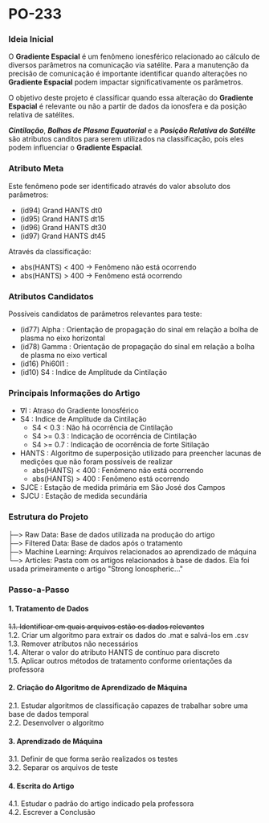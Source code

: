 # PO-233

### Ideia Inicial
O **Gradiente Espacial** é um fenômeno ionesférico relacionado ao cálculo de diversos parâmetros na comunicação via satélite. Para a manutenção da precisão de comunicação é importante identificar quando alterações no **Gradiente Espacial** podem impactar significativamente os parâmetros. 

O objetivo deste projeto é classificar quando essa alteração do **Gradiente Espacial** é relevante ou não a partir de dados da ionosfera e da posição relativa de satélites.

***Cintilação***, ***Bolhas de Plasma Equatorial*** e a ***Posição Relativa do Satélite*** são atributos canditos para serem utilizados na classificação, pois eles podem influenciar o **Gradiente Espacial**. 

### Atributo Meta
Este fenômeno pode ser identificado através do valor absoluto dos parâmetros: 
- (id94) Grand HANTS dt0
- (id95) Grand HANTS dt15
- (id96) Grand HANTS dt30
- (id97) Grand HANTS dt45

Através da classificação:
- abs(HANTS) < 400 → Fenômeno não está ocorrendo
- abs(HANTS) > 400 → Fenômeno está ocorrendo

### Atributos Candidatos
Possíveis candidatos de parâmetros relevantes para teste:
- (id77) Alpha : Orientação de propagação do sinal em relação a bolha de plasma no eixo horizontal
- (id78) Gamma : Orientação de propagação do sinal em relação a bolha de plasma no eixo vertical
- (id16) Phi60l1 : 
- (id10) S4 : Indice de Amplitude da Cintilação

### Principais Informações do Artigo
- ∇I : Atraso do Gradiente Ionosférico
- S4 : Indice de Amplitude da Cintilação
    - S4 < 0.3 : Não há ocorrência de Cintilação
    - S4 >= 0.3 : Indicação de ocorrência de Cintilação
    - S4 >= 0.7 : Indicação de ocorrência de forte Sitilação
- HANTS : Algoritmo de superposição utilizado para preencher lacunas de medições que não foram possíveis de realizar
    - abs(HANTS) < 400 : Fenômeno não está ocorrendo
    - abs(HANTS) > 400 : Fenômeno está ocorrendo
- SJCE : Estação de medida primária em São José dos Campos
- SJCU : Estação de medida secundária

### Estrutura do Projeto
├─> Raw Data: Base de dados utilizada na produção do artigo
<br>├─> Filtered Data: Base de dados após o tratamento
<br>├─> Machine Learning: Arquivos relacionados ao aprendizado de máquina
<br>└─> Articles: Pasta com os artigos relacionados à base de dados. Ela foi usada primeiramente o artigo "Strong Ionospheric..."

### Passo-a-Passo
#### **1. Tratamento de Dados**
~~1.1. Identificar em quais arquivos estão os dados relevantes~~
<br>1.2. Criar um algoritmo para extrair os dados do .mat e salvá-los em .csv
<br>1.3. Remover atributos não necessários
<br>1.4. Alterar o valor do atributo HANTS de contínuo para discreto 
<br>1.5. Aplicar outros métodos de tratamento conforme orientações da professora
#### **2. Criação do Algoritmo de Aprendizado de Máquina**
2.1. Estudar algoritmos de classificação capazes de trabalhar sobre uma base de dados temporal
<br>2.2. Desenvolver o algoritmo
#### **3. Aprendizado de Máquina**
3.1. Definir de que forma serão realizados os testes
<br>3.2. Separar os arquivos de teste
#### **4. Escrita do Artigo**
4.1. Estudar o padrão do artigo indicado pela professora
<br>4.2. Escrever a Conclusão


